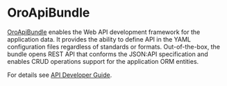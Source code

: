 <a id="bundle-docs-platform-api-bundle"></a>

# OroApiBundle

<a href="https://github.com/oroinc/platform/tree/5.1/src/Oro/Bundle/ApiBundle" target="_blank">OroApiBundle</a> enables the Web API development framework for the application data. It provides the ability to define API in the YAML configuration files regardless of standards or formats. Out-of-the-box, the bundle opens REST API that conforms the JSON:API specification and enables CRUD operations support for the application ORM entities.

For details see [API Developer Guide](../../../backend/api/index.md#web-api).

<!-- Frontend -->

